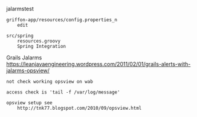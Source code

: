 jalarmstest

	griffon-app/resources/config.properties_n
		edit

	src/spring
		resources.groovy
		Spring Integration


Grails Jalarms
	https://leanjavaengineering.wordpress.com/2011/02/01/grails-alerts-with-jalarms-opsview/

	not check working opsview on wab

	access check is 'tail -f /var/log/message'

	opsview setup see
		http://tnk77.blogspot.com/2010/09/opsview.html



